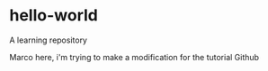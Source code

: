 # hello-world
A learning repository

Marco here, i'm trying to make a modification for the tutorial Github
